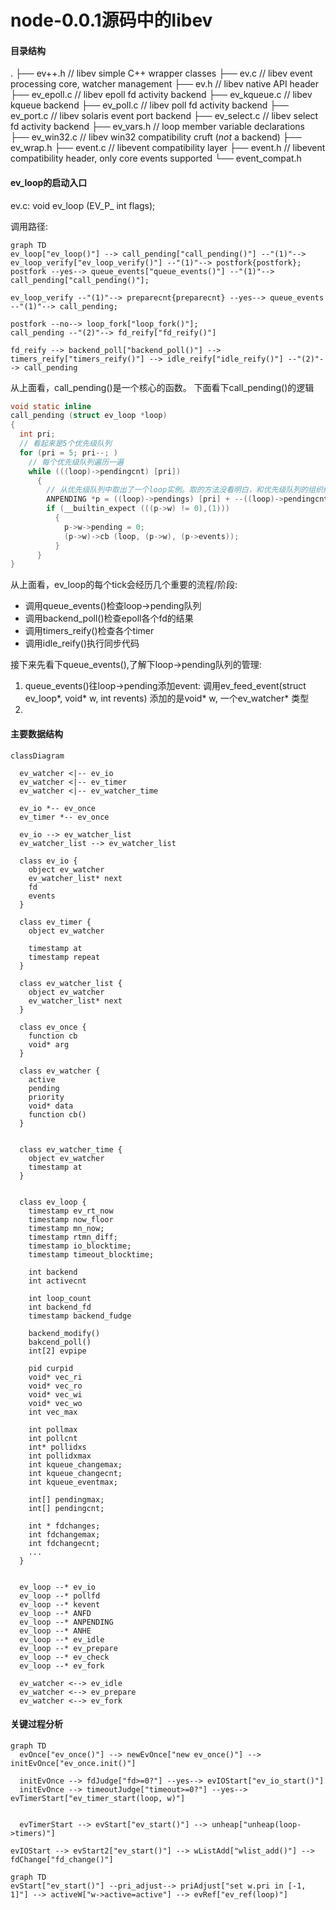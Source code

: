 # node-0.0.1源码中的libev

#### 目录结构
.
├── ev++.h                // libev simple C++ wrapper classes
├── ev.c                  // libev event processing core, watcher management
├── ev.h                  // libev native API header
├── ev_epoll.c            // libev epoll fd activity backend
├── ev_kqueue.c           // libev kqueue backend
├── ev_poll.c             // libev poll fd activity backend
├── ev_port.c             // libev solaris event port backend
├── ev_select.c           // libev select fd activity backend
├── ev_vars.h             // loop member variable declarations
├── ev_win32.c            // libev win32 compatibility cruft (_not_ a backend)
├── ev_wrap.h
├── event.c               // libevent compatibility layer
├── event.h               // libevent compatibility header, only core events supported
└── event_compat.h


#### ev_loop的启动入口
ev.c:  void ev_loop (EV_P_ int flags);

调用路径:
```mermaid
graph TD
ev_loop["ev_loop()"] --> call_pending["call_pending()"] --"(1)"--> ev_loop_verify["ev_loop_verify()"] --"(1)"--> postfork{postfork};
postfork --yes--> queue_events["queue_events()"] --"(1)"--> call_pending["call_pending()"];

ev_loop_verify --"(1)"--> preparecnt{preparecnt} --yes--> queue_events --"(1)"--> call_pending;

postfork --no--> loop_fork["loop_fork()"];
call_pending --"(2)"--> fd_reify["fd_reify()"]

fd_reify --> backend_poll["backend_poll()"] --> timers_reify["timers_reify()"] --> idle_reify["idle_reify()"] --"(2)"--> call_pending
```

从上面看，call_pending()是一个核心的函数。
下面看下call_pending()的逻辑

```C
void static inline
call_pending (struct ev_loop *loop)
{
  int pri;
  // 看起来是5个优先级队列
  for (pri = 5; pri--; )
    // 每个优先级队列遍历一遍
    while (((loop)->pendingcnt) [pri])
      {
        // 从优先级队列中取出了一个loop实例。取的方法没看明白，和优先级队列的组织结构有关
        ANPENDING *p = ((loop)->pendings) [pri] + --((loop)->pendingcnt) [pri];
        if (__builtin_expect (((p->w) != 0),(1)))
          {
            p->w->pending = 0;
            (p->w)->cb (loop, (p->w), (p->events));
          }
      }
}

```

从上面看，ev_loop的每个tick会经历几个重要的流程/阶段:
- 调用queue_events()检查loop->pending队列
- 调用backend_poll()检查epoll各个fd的结果
- 调用timers_reify()检查各个timer
- 调用idle_reify()执行同步代码


接下来先看下queue_events(),了解下loop->pending队列的管理:
1. queue_events()往loop->pending添加event: 调用ev_feed_event(struct ev_loop*, void* w, int revents)
添加的是void* w, 一个ev_watcher* 类型
2. 


#### 主要数据结构

```mermaid
classDiagram

  ev_watcher <|-- ev_io
  ev_watcher <|-- ev_timer
  ev_watcher <|-- ev_watcher_time
  
  ev_io *-- ev_once
  ev_timer *-- ev_once

  ev_io --> ev_watcher_list
  ev_watcher_list --> ev_watcher_list

  class ev_io {
    object ev_watcher
    ev_watcher_list* next
    fd
    events
  }

  class ev_timer {
    object ev_watcher

    timestamp at
    timestamp repeat
  }

  class ev_watcher_list {
    object ev_watcher
    ev_watcher_list* next
  }

  class ev_once {
    function cb
    void* arg
  }

  class ev_watcher {
    active
    pending
    priority
    void* data
    function cb()
  }


  class ev_watcher_time {
    object ev_watcher
    timestamp at
  }
 

  class ev_loop {
    timestamp ev_rt_now
    timestamp now_floor
    timestamp mn_now;
    timestamp rtmn_diff;
    timestamp io_blocktime;
    timestamp timeout_blocktime;

    int backend
    int activecnt

    int loop_count
    int backend_fd
    timestamp backend_fudge

    backend_modify()
    bakcend_poll()
    int[2] evpipe

    pid curpid
    void* vec_ri
    void* vec_ro
    void* vec_wi
    void* vec_wo
    int vec_max

    int pollmax
    int pollcnt
    int* pollidxs
    int pollidxmax
    int kqueue_changemax;
    int kqueue_changecnt;
    int kqueue_eventmax;

    int[] pendingmax;
    int[] pendingcnt;

    int * fdchanges;
    int fdchangemax;
    int fdchangecnt; 
    ...
  }


  ev_loop --* ev_io
  ev_loop --* pollfd
  ev_loop --* kevent
  ev_loop --* ANFD
  ev_loop --* ANPENDING
  ev_loop --* ANHE
  ev_loop --* ev_idle
  ev_loop --* ev_prepare
  ev_loop --* ev_check
  ev_loop --* ev_fork

  ev_watcher <--> ev_idle
  ev_watcher <--> ev_prepare
  ev_watcher <--> ev_fork

```

#### 关键过程分析

```mermaid
graph TD
  evOnce["ev_once()"] --> newEvOnce["new ev_once()"] --> initEvOnce["ev_once.init()"]

  initEvOnce --> fdJudge["fd>=0?"] --yes--> evIOStart["ev_io_start()"]
  initEvOnce --> timeoutJudge["timeout>=0?"] --yes--> evTimerStart["ev_timer_start(loop, w)"]


  evTimerStart --> evStart["ev_start()"] --> unheap["unheap(loop->timers)"]

evIOStart --> evStart2["ev_start()"] --> wListAdd["wlist_add()"] --> fdChange["fd_change()"]

```

```mermaid
graph TD
evStart["ev_start()"] --pri_adjust--> priAdjust["set w.pri in [-1, 1]"] --> activeW["w->active=active"] --> evRef["ev_ref(loop)"]
```